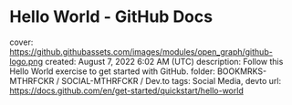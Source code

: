 # Hello World - GitHub Docs

cover: https://github.githubassets.com/images/modules/open_graph/github-logo.png
created: August 7, 2022 6:02 AM (UTC)
description: Follow this Hello World exercise to get started with GitHub.
folder: BOOKMRKS-MTHRFCKR / SOCIAL-MTHRFCKR / Dev.to
tags: Social Media, devto
url: https://docs.github.com/en/get-started/quickstart/hello-world